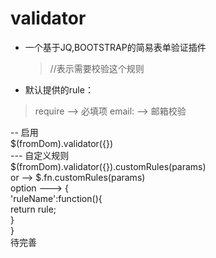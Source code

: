 # validator
* 一个基于JQ,BOOTSTRAP的简易表单验证插件 
  > <a--form> 
  > <a--input data-vd-[ruleName]="true"> //表示需要校验这个规则 
  > </a--form> 
* 默认提供的rule： 
 > require --> 必填项 
 > email: --> 邮箱校验 

-- 启用 </br>
$(fromDom).validator({}) </br> 
--- 自定义规则 </br>
$(fromDom).validator({}).customRules(params)</br>
or --> $.fn.customRules(params)</br>
option ---> { </br>
  'ruleName':function(){ </br>
    return rule; </br>
  } </br>
} </br>
待完善
